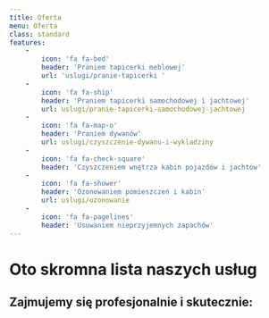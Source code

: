 ```yaml
---
title: Oferta
menu: Oferta
class: standard
features:
    -
        icon: 'fa fa-bed'
        header: 'Praniem tapicerki meblowej'
        url: 'uslugi/pranie-tapicerki '
    -
        icon: 'fa fa-ship'
        header: 'Praniem tapicerki samochodowej i jachtowej'
        url: uslugi/pranie-tapicerki-samochodowej-jachtowej
    -
        icon: 'fa fa-map-o'
        header: 'Praniem dywanów'
        url: uslugi/czyszczenie-dywanu-i-wykladziny
    -
        icon: 'fa fa-check-square'
        header: 'Czyszczeniem wnętrza kabin pojazdów i jachtów'
    -
        icon: 'fa fa-shower'
        header: 'Ozonowaniem pomieszczeń i kabin'
        url: uslugi/ozonowanie
    -
        icon: 'fa fa-pagelines'
        header: 'Usuwaniem nieprzyjemnych zapachów'
---
```


# Oto skromna lista naszych usług
## **Zajmujemy się profesjonalnie i skutecznie:**
